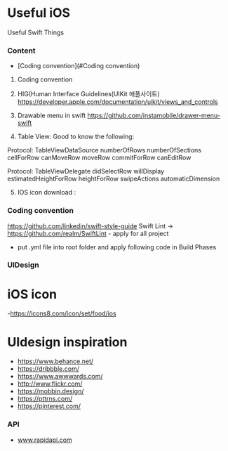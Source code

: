 # Useful iOS
Useful Swift Things

### Content
- [Coding convention](#Coding convention)
1.  Coding convention

2. HIG(Human Interface Guidelines(UIKit 애플사이트)
	https://developer.apple.com/documentation/uikit/views_and_controls
3. Drawable menu in swift
https://github.com/instamobile/drawer-menu-swift

4. Table View:
Good to know the following:

Protocol:  TableViewDataSource
numberOfRows
numberOfSections
cellForRow
canMoveRow
moveRow
commitForRow
canEditRow

Protocol:  TableViewDelegate
didSelectRow
willDisplay
estimatedHeightForRow
heightForRow
swipeActions
automaticDimension

5. IOS icon download : 



	


### Coding convention
https://github.com/linkedin/swift-style-guide
Swift Lint -> https://github.com/realm/SwiftLint - apply for all project
- put .yml file into root folder and apply following code in Build Phases

### UIDesign

# iOS icon 
-https://icons8.com/icon/set/food/ios

# UIdesign inspiration

- https://www.behance.net/
- https://dribbble.com/
- https://www.awwwards.com/
- http://www.flickr.com/
- https://mobbin.design/
- https://pttrns.com/
- https://pinterest.com/

### API
- www.rapidapi.com
